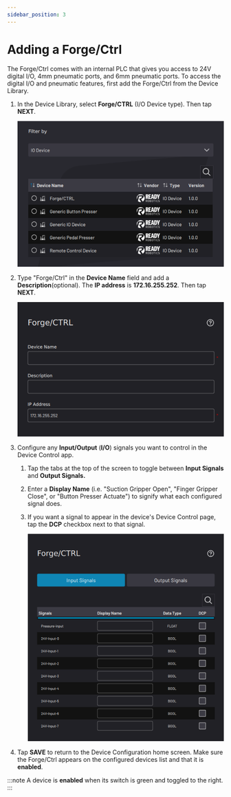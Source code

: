 ```yaml
---
sidebar_position: 3
---
```


# Adding a Forge/Ctrl

The Forge/Ctrl comes with an internal PLC that gives you access to 24V digital I/O, 4mm pneumatic ports, and 6mm pneumatic ports. To access the digital I/O and pneumatic features, first add the Forge/Ctrl from the Device Library.

1.  In the Device Library, select **Forge/CTRL** \(I/O Device type\). Then tap **NEXT**.

    ![](../Images/DeviceConfiguration/DeviceLibrary-Filter-IODevice.png)

2.  Type "Forge/Ctrl" in the **Device Name** field and add a **Description**\(optional\). The **IP address** is **172.16.255.252**. Then tap **NEXT**.

    ![](../Images/DeviceConfiguration/ForgeCtrl-Home.png)

3.  Configure any **Input/Output** \(**I/O**\) signals you want to control in the Device Control app.

    1.  Tap the tabs at the top of the screen to toggle between **Input Signals** and **Output Signals.**

    2.  Enter a **Display Name** \(i.e. "Suction Gripper Open", "Finger Gripper Close", or "Button Presser Actuate"\) to signify what each configured signal does.

    3.  If you want a signal to appear in the device's Device Control page, tap the **DCP** checkbox next to that signal.

        ![](../Images/DeviceConfiguration/ForgeCtrl-InputSignals.png)

4.  Tap **SAVE** to return to the Device Configuration home screen. Make sure the Forge/Ctrl appears on the configured devices list and that it is **​enabled​**.

:::note
A device is **enabled** when its switch is green and toggled to the right.
:::


